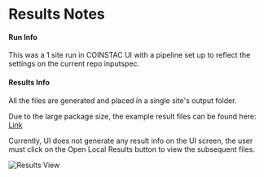 # Results Notes

#### Run Info

This was a 1 site run in COINSTAC UI with a pipeline set up to reflect the settings on the current repo inputspec. 

#### Results Info

All the files are generated and placed in a single site's output folder.

Due to the large package size, the example result files can be found here: [Link](https://mygsu-my.sharepoint.com/:f:/g/personal/jromero7_gsu_edu/Ep3asJmyN3hNrZutoaaoxSwBrZGdQFkOZOjIHetSL9_gxQ?e=01aUeR "Link")

Currently, UI does not generate any result info on the UI screen, the user must click on the Open Local Results button to view the subsequent files.

![Results View](https://raw.githubusercontent.com/trendscenter/coinstac_fmriport_bforge/main/test/results/results.png?token=GHSAT0AAAAAABXRZMBVCGHQHUL4KNGJ5SLEY2RUCIQ "Results View")

